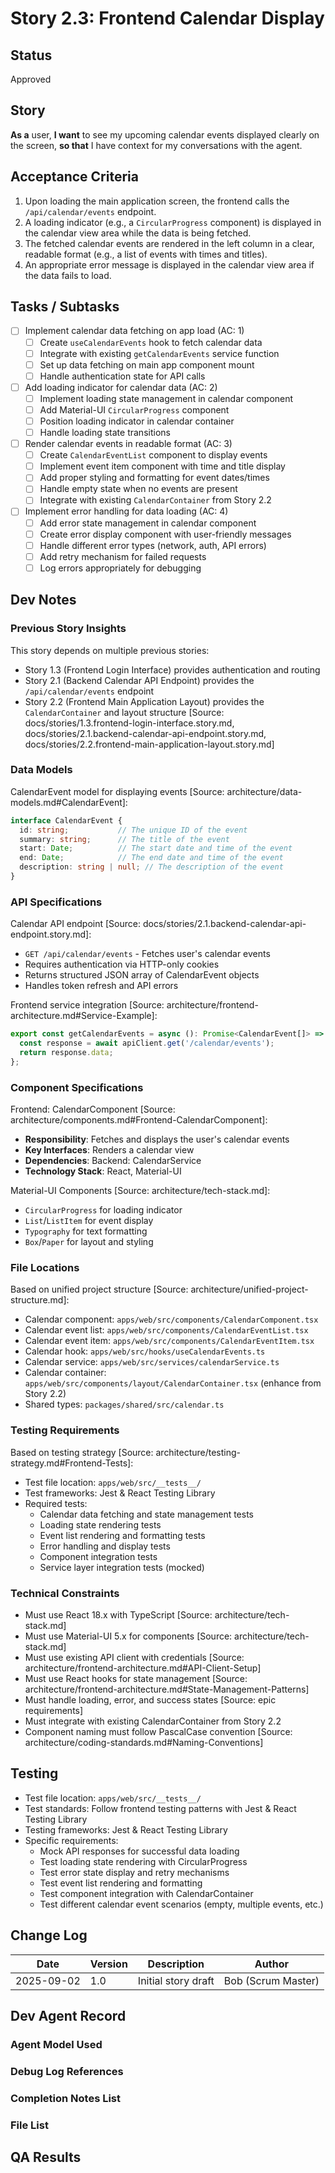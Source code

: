 # Story 2.3: Frontend Calendar Display

## Status
Approved

## Story
**As a** user,
**I want** to see my upcoming calendar events displayed clearly on the screen,
**so that** I have context for my conversations with the agent.

## Acceptance Criteria
1. Upon loading the main application screen, the frontend calls the `/api/calendar/events` endpoint.
2. A loading indicator (e.g., a `CircularProgress` component) is displayed in the calendar view area while the data is being fetched.
3. The fetched calendar events are rendered in the left column in a clear, readable format (e.g., a list of events with times and titles).
4. An appropriate error message is displayed in the calendar view area if the data fails to load.

## Tasks / Subtasks
- [ ] Implement calendar data fetching on app load (AC: 1)
  - [ ] Create `useCalendarEvents` hook to fetch calendar data
  - [ ] Integrate with existing `getCalendarEvents` service function
  - [ ] Set up data fetching on main app component mount
  - [ ] Handle authentication state for API calls
- [ ] Add loading indicator for calendar data (AC: 2)
  - [ ] Implement loading state management in calendar component
  - [ ] Add Material-UI `CircularProgress` component
  - [ ] Position loading indicator in calendar container
  - [ ] Handle loading state transitions
- [ ] Render calendar events in readable format (AC: 3)
  - [ ] Create `CalendarEventList` component to display events
  - [ ] Implement event item component with time and title display
  - [ ] Add proper styling and formatting for event dates/times
  - [ ] Handle empty state when no events are present
  - [ ] Integrate with existing `CalendarContainer` from Story 2.2
- [ ] Implement error handling for data loading (AC: 4)
  - [ ] Add error state management in calendar component
  - [ ] Create error display component with user-friendly messages
  - [ ] Handle different error types (network, auth, API errors)
  - [ ] Add retry mechanism for failed requests
  - [ ] Log errors appropriately for debugging

## Dev Notes

### Previous Story Insights
This story depends on multiple previous stories:
- Story 1.3 (Frontend Login Interface) provides authentication and routing
- Story 2.1 (Backend Calendar API Endpoint) provides the `/api/calendar/events` endpoint
- Story 2.2 (Frontend Main Application Layout) provides the `CalendarContainer` and layout structure
[Source: docs/stories/1.3.frontend-login-interface.story.md, docs/stories/2.1.backend-calendar-api-endpoint.story.md, docs/stories/2.2.frontend-main-application-layout.story.md]

### Data Models
CalendarEvent model for displaying events [Source: architecture/data-models.md#CalendarEvent]:
```typescript
interface CalendarEvent {
  id: string;           // The unique ID of the event
  summary: string;      // The title of the event
  start: Date;          // The start date and time of the event
  end: Date;            // The end date and time of the event
  description: string | null; // The description of the event
}
```

### API Specifications
Calendar API endpoint [Source: docs/stories/2.1.backend-calendar-api-endpoint.story.md]:
- `GET /api/calendar/events` - Fetches user's calendar events
- Requires authentication via HTTP-only cookies
- Returns structured JSON array of CalendarEvent objects
- Handles token refresh and API errors

Frontend service integration [Source: architecture/frontend-architecture.md#Service-Example]:
```typescript
export const getCalendarEvents = async (): Promise<CalendarEvent[]> => {
  const response = await apiClient.get('/calendar/events');
  return response.data;
};
```

### Component Specifications
Frontend: CalendarComponent [Source: architecture/components.md#Frontend-CalendarComponent]:
- **Responsibility**: Fetches and displays the user's calendar events
- **Key Interfaces**: Renders a calendar view
- **Dependencies**: Backend: CalendarService
- **Technology Stack**: React, Material-UI

Material-UI Components [Source: architecture/tech-stack.md]:
- `CircularProgress` for loading indicator
- `List`/`ListItem` for event display
- `Typography` for text formatting
- `Box`/`Paper` for layout and styling

### File Locations
Based on unified project structure [Source: architecture/unified-project-structure.md]:
- Calendar component: `apps/web/src/components/CalendarComponent.tsx`
- Calendar event list: `apps/web/src/components/CalendarEventList.tsx`
- Calendar event item: `apps/web/src/components/CalendarEventItem.tsx`
- Calendar hook: `apps/web/src/hooks/useCalendarEvents.ts`
- Calendar service: `apps/web/src/services/calendarService.ts`
- Calendar container: `apps/web/src/components/layout/CalendarContainer.tsx` (enhance from Story 2.2)
- Shared types: `packages/shared/src/calendar.ts`

### Testing Requirements
Based on testing strategy [Source: architecture/testing-strategy.md#Frontend-Tests]:
- Test file location: `apps/web/src/__tests__/`
- Test frameworks: Jest & React Testing Library
- Required tests:
  - Calendar data fetching and state management tests
  - Loading state rendering tests
  - Event list rendering and formatting tests
  - Error handling and display tests
  - Component integration tests
  - Service layer integration tests (mocked)

### Technical Constraints
- Must use React 18.x with TypeScript [Source: architecture/tech-stack.md]
- Must use Material-UI 5.x for components [Source: architecture/tech-stack.md]
- Must use existing API client with credentials [Source: architecture/frontend-architecture.md#API-Client-Setup]
- Must use React hooks for state management [Source: architecture/frontend-architecture.md#State-Management-Patterns]
- Must handle loading, error, and success states [Source: epic requirements]
- Must integrate with existing CalendarContainer from Story 2.2
- Component naming must follow PascalCase convention [Source: architecture/coding-standards.md#Naming-Conventions]

## Testing
- Test file location: `apps/web/src/__tests__/`
- Test standards: Follow frontend testing patterns with Jest & React Testing Library
- Testing frameworks: Jest & React Testing Library
- Specific requirements:
  - Mock API responses for successful data loading
  - Test loading state rendering with CircularProgress
  - Test error state display and retry mechanisms
  - Test event list rendering and formatting
  - Test component integration with CalendarContainer
  - Test different calendar event scenarios (empty, multiple events, etc.)

## Change Log
| Date | Version | Description | Author |
|------|---------|-------------|--------|
| 2025-09-02 | 1.0 | Initial story draft | Bob (Scrum Master) |

## Dev Agent Record

### Agent Model Used

### Debug Log References

### Completion Notes List

### File List

## QA Results